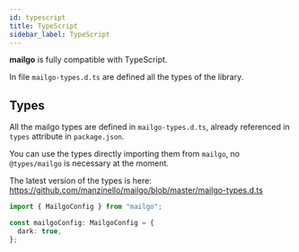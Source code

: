 ```yaml
---
id: typescript
title: TypeScript
sidebar_label: TypeScript
---
```


**mailgo** is fully compatible with TypeScript.

In file `mailgo-types.d.ts` are defined all the types of the library.

## Types

All the mailgo types are defined in `mailgo-types.d.ts`, already referenced in `types` attribute in `package.json`.

You can use the types directly importing them from `mailgo`, no `@types/mailgo` is necessary at the moment.

The latest version of the types is here: <https://github.com/manzinello/mailgo/blob/master/mailgo-types.d.ts>

```ts
import { MailgoConfig } from "mailgo";

const mailgoConfig: MailgoConfig = {
  dark: true,
};
```
